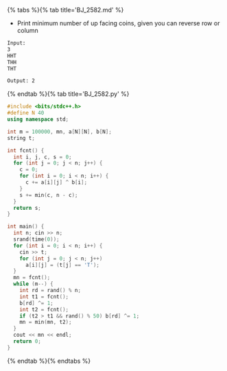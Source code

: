 {% tabs %}{% tab title='BJ_2582.md' %}

* Print minimum number of up facing coins, given you can reverse row or column

```txt
Input:
3
HHT
THH
THT

Output: 2
```

{% endtab %}{% tab title='BJ_2582.py' %}

```cpp
#include <bits/stdc++.h>
#define N 40
using namespace std;

int m = 100000, mn, a[N][N], b[N];
string t;

int fcnt() {
  int i, j, c, s = 0;
  for (int j = 0; j < n; j++) {
    c = 0;
    for (int i = 0; i < n; i++) {
      c += a[i][j] ^ b[i];
    }
    s += min(c, n - c);
  }
  return s;
}

int main() {
  int n; cin >> n;
  srand(time(0));
  for (int i = 0; i < n; i++) {
    cin >> t;
    for (int j = 0; j < n; j++)
      a[i][j] = (t[j] == 'T');
  }
  mn = fcnt();
  while (m--) {
    int rd = rand() % n;
    int t1 = fcnt();
    b[rd] ^= 1;
    int t2 = fcnt();
    if (t2 > t1 && rand() % 50) b[rd] ^= 1;
    mn = min(mn, t2);
  }
  cout << mn << endl;
  return 0;
}
```

{% endtab %}{% endtabs %}
